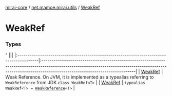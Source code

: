 [mirai-core](../../index.md) / [net.mamoe.mirai.utils](../index.md) / [WeakRef](./index.md)

# WeakRef

### Types

"
                                    |||
                                    |:----------------------------------------------------------------------------------------|:---------------------------------------------------------------------------------------------------------------------------------------------------------------------------------------------------------|
                                    | [WeakRef](-weak-ref/index.md) | Weak Reference. On JVM, it is implemented as a typealias referring to `WeakReference` from JDK.`class WeakRef<T>` |
| [WeakRef](-weak-ref.md) | `typealias WeakRef<T> = `[`WeakReference`](https://docs.oracle.com/javase/6/docs/api/java/lang/ref/WeakReference.html)`<T>` |

